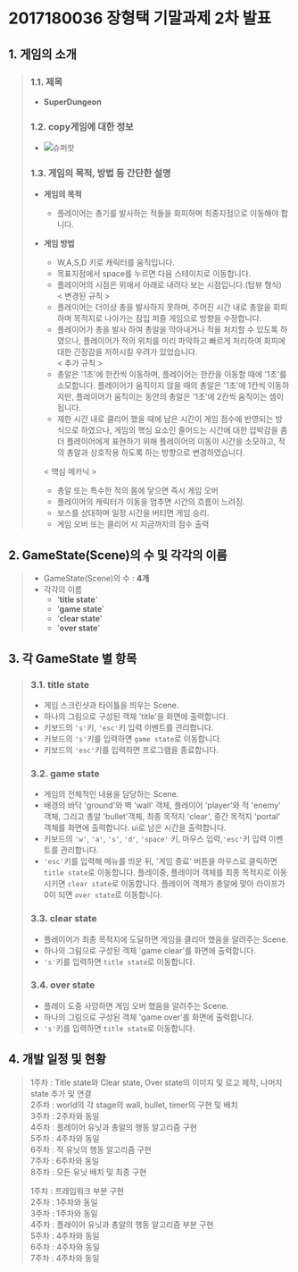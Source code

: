 # 2017180036 장형택 기말과제 2차 발표

## 1. 게임의 소개

> ### 1.1. 제목
> * **SuperDungeon**
> ### 1.2. copy게임에 대한 정보
>   * ![슈퍼핫](https://djf7qc4xvps5h.cloudfront.net/magazine/original/LTEyMzEzNTQzMDJtYWdhemluZTE1NjAxMzM3NDY1MDk.jpg)
>
> ### 1.3. 게임의 목적, 방법 등 간단한 설명
>
> * **게임의 목적**
>   * 플레이어는 총기를 발사하는 적들을 회피하며 최종지점으로 이동해야 합니다.
> * **게임 방법**
>   * W,A,S,D 키로 캐릭터를 움직입니다.
>   * 목표지점에서 space를 누르면 다음 스테이지로 이동합니다.
>   * 플레이어의 시점은 위애서 아래로 내려다 보는 시점입니다.(탑뷰 형식)   
>   < 변경된 규칙 >
>   * 플레이어는 더이상 총을 발사하지 못하며, 주어진 시간 내로 총알을 회피하며 목적지로 나아가는 잠입 퍼즐 게임으로 방향을 수정합니다.   
>   * 플레이어가 총을 발사 하여 총알을 막아내거나 적을 처치할 수 있도록 하였으나, 플레이어가 적의 위치를 미리 파악하고 빠르게 처리하여 회피에 대한 긴장감을 저하시킬 우려가 있었습니다.   
>   < 추가 규칙 >
>   * 총알은 '1초'에 한칸씩 이동하며, 플레이어는 한칸을 이동할 때에 '1초'를 소모합니다. 플레이어가 움직이지 않을 때의 총알은 '1초'에 1칸씩 이동하지만, 플레이어가 움직이는 동안의 총알은 '1초'에 2칸씩 움직이는 셈이 됩니다.   
>   * 제한 시간 내로 클리어 했을 때에 남은 시간이 게임 점수에 반영되는 방식으로 하였으나, 게임의 핵심 요소인 줄어드는 시간에 대한 압박감을 좀더 플레이어에게 표현하기 위해 플레이어의 이동이 시간을 소모하고, 적의 총알과 상호작용 하도록 하는 방향으로 변경하였습니다.   
>   
>   < 핵심 메카닉 >   
>   * 총알 또는 특수한 적의 몸에 닿으면 즉시 게임 오버
>   * 플레이어의 캐릭터가 이동을 멈추면 시간의 흐름이 느려짐.
>   * 보스를 상대하며 일정 시간을 버티면 게임 승리.
>   * 게임 오버 또는 클리어 시 지금까지의 점수 출력



## 2. GameState(Scene)의 수 및 각각의 이름

> * GameState(Scene)의 수 : **4개**
> * 각각의 이름
>   * '**title state**'
>   * '**game state**'
>   * '**clear state**'
>   * '**over state**'





## 3. 각 GameState 별 항목

> ### 3.1. **title state**
>
>  * 게임 스크린샷과 타이틀을 띄우는 Scene.
>  * 하나의 그림으로 구성된 객체 'title'을 화면에 출력합니다.
>  * 키보드의 `'s'`키, `'esc'`키 입력 이벤트를 관리합니다.
>  * 키보드의 `'s'`키를 입력하면 `game state`로 이동합니다.
>  * 키보드의 `'esc'`키를 입력하면 프로그램을 종료합니다.
> ### 3.2. **game state**
>
>  * 게임의 전체적인 내용을 담당하는 Scene.
>  *  배경의 바닥 'ground'와 벽 'wall' 객체, 플레이어 'player'와 적 'enemy' 객체, 그리고 총알 'bullet'객체, 최종 목적지 'clear', 중간 목적지 'portal' 객체를 화면에 출력합니다. ui로 남은 시간을 출력합니다.
>  * 키보드의 `'w'`, `'a'`, `'s'`, `'d'`, `'space'` 키, 마우스 입력,`'esc'`키 입력 이벤트를 관리합니다.
>  * `'esc'`키를 입력해 메뉴를 띄운 뒤, '게임 종료' 버튼을 마우스로 클릭하면 `title state`로 이동합니다. 플레이중, 플레이어 객체를 최종 목적지로 이동시키면 `clear state`로 이동합니다. 플레이어 객체가 총알에 맞아 라이프가 0이 되면 `over state`로 이동합니다. 
> ### 3.3. **clear state**
>  * 플레이어가 최종 목적지에 도달하면 게임을 클리어 했음을 알려주는 Scene.
>  * 하나의 그림으로 구성된 객체 'game clear'를 화면에 출력합니다.
>  * `'s'`키를 입력하면 `title state`로 이동합니다.
> ### 3.4. **over state**
>  * 플레이 도중 사망하면 게임 오버 했음을 알려주는 Scene.
>  * 하나의 그림으로 구성된 객체 'game over'를 화면에 출력합니다.
>  * `'s'`키를 입력하면 `title state`로 이동합니다.

## 4. 개발 일정 및 현황

> 1주차 : Title state와 Clear state, Over state의 이미지 및 로고 제작, 나머지 state 추가 및 연결   
> 2주차 : world의 각 stage의 wall, bullet, timer의 구현 및 배치   
> 3주차 : 2주차와 동일   
> 4주차 : 플레이어 유닛과 총알의 행동 알고리즘 구현   
> 5주차 : 4주차와 동일   
> 6주차 : 적 유닛의 행동 알고리즘 구현   
> 7주차 : 6주차와 동일   
> 8주차 : 모든 유닛 배치 및 최종 구현  
>
>
> 1주차 : 프레임워크 부분 구현   
> 2주차 : 1주차와 동일   
> 3주차 : 1주차와 동일   
> 4주차 : 플레이어 유닛과 총알의 행동 알고리즘 부분 구현   
> 5주차 : 4주차와 동일   
> 6주차 : 4주차와 동일   
> 7주차 : 4주차와 동일 
